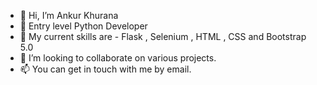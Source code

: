 - 👋 Hi, I’m Ankur Khurana
- 👀 Entry level Python Developer
- 🌱 My current skills are - Flask , Selenium , HTML , CSS and Bootstrap 5.0
- 💞️ I’m looking to collaborate on various projects.
- 📫 You can get in touch with me by email.

<!---
Ankz0911/Ankz0911 is a ✨ special ✨ repository because its `README.md` (this file) appears on your GitHub profile.
You can click the Preview link to take a look at your changes.
--->
